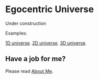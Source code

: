 ﻿# Egocentric Universe

Under construction

Examples:

[1D universe](https://raw.githack.com/anhr/egocentricUniverse/master/Examples/1D.html).
[2D universe](https://raw.githack.com/anhr/egocentricUniverse/master/Examples/2D.html).
[3D universe](https://raw.githack.com/anhr/egocentricUniverse/master/Examples/3D.html).

 ## Have a job for me?
Please read [About Me](https://anhr.github.io/AboutMe/).
